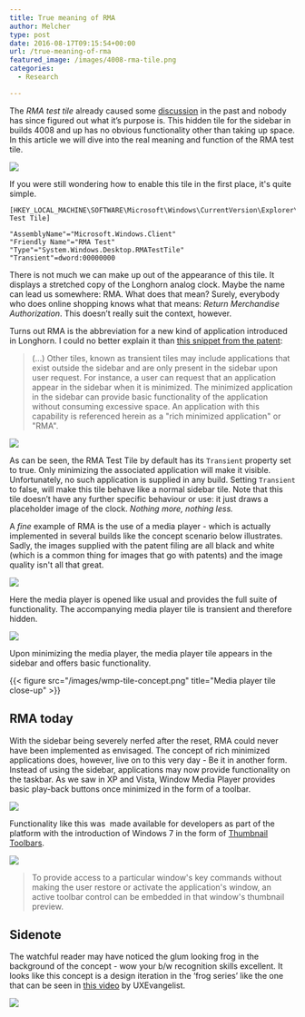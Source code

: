```yaml
---
title: True meaning of RMA
author: Melcher
type: post
date: 2016-08-17T09:15:54+00:00
url: /true-meaning-of-rma
featured_image: /images/4008-rma-tile.png
categories:
  - Research

---
```


The _RMA test tile_ already caused some [discussion](http://www.betaarchive.com/forum/viewtopic.php?f=6&t=11052) in the past and nobody has since figured out what it’s purpose is. This hidden tile for the sidebar in builds 4008 and up has no obvious functionality other than taking up space. In this article we will dive into the real meaning and function of the RMA test tile.

![](/images/rma-tile.png)

If you were still wondering how to enable this tile in the first place, it's quite simple.

```
[HKEY_LOCAL_MACHINE\SOFTWARE\Microsoft\Windows\CurrentVersion\Explorer\StartBar\Modules\RMA Test Tile]

"AssemblyName"="Microsoft.Windows.Client"
"Friendly Name"="RMA Test"
"Type"="System.Windows.Desktop.RMATestTile"
"Transient"=dword:00000000
```

There is not much we can make up out of the appearance of this tile. It displays a stretched copy of the Longhorn analog clock. Maybe the name can lead us somewhere: RMA. What does that mean? Surely, everybody who does online shopping knows what that means: _Return Merchandise Authorization_. This doesn’t really suit the context, however.

Turns out RMA is the abbreviation for a new kind of application introduced in Longhorn. I could no better explain it than [this snippet from the patent](https://patents.google.com/patent/US7669140B2 "Google Patents - System and method for providing rich minimized applications"):

> (&#8230;) Other tiles, known as transient tiles may include applications that exist outside the sidebar and are only present in the sidebar upon user request. For instance, a user can request that an application appear in the sidebar when it is minimized. The minimized application in the sidebar can provide basic functionality of the application without consuming excessive space. An application with this capability is referenced herein as a "rich minimized application" or "RMA".

![](/images/rma-registry.png)

As can be seen, the RMA Test Tile by default has its `Transient` property set to true. Only minimizing the associated application will make it visible. Unfortunately, no such application is supplied in any build. Setting `Transient` to false, will make this tile behave like a normal sidebar tile. Note that this tile doesn’t have any further specific behaviour or use: it just draws a placeholder image of the clock. _Nothing more, nothing less._

A _fine_ example of RMA is the use of a media player - which is actually implemented in several builds like the concept scenario below illustrates. Sadly, the images supplied with the patent filing are all black and white (which is a common thing for images that go with patents) and the image quality isn't all that great.

![](/images/US20050044058A1-20050224-D00014.png)

Here the media player is opened like usual and provides the full suite of functionality. The accompanying media player tile is transient and therefore hidden.

![](/images/US20050044058A1-20050224-D00015.png)

Upon minimizing the media player, the media player tile appears in the sidebar and offers basic functionality.

{{< figure src="/images/wmp-tile-concept.png" title="Media player tile close-up" >}}

## RMA today

With the sidebar being severely nerfed after the reset, RMA could never have been implemented as envisaged. The concept of rich minimized applications does, however, live on to this very day - Be it in another form. Instead of using the sidebar, applications may now provide functionality on the taskbar. As we saw in XP and Vista, Window Media Player provides basic play-back buttons once minimized in the form of a toolbar.

![](/images/rma-vista.jpg)

Functionality like this was  made available for developers as part of the platform with the introduction of Windows 7 in the form of [Thumbnail Toolbars](https://msdn.microsoft.com/en-us/library/windows/desktop/dd378460%28v=vs.85%29.aspx#thumbbars "MSDN - Taskbar Extensions").

![](/images/rma-win7.png)

> To provide access to a particular window's key commands without making the user restore or activate the application's window, an active toolbar control can be embedded in that window's thumbnail preview.

## Sidenote
The watchful reader may have noticed the glum looking frog in the background of the concept - wow your b/w recognition skills excellent. It looks like this concept is a design iteration in the ‘frog series’ like the one that can be seen in [this video](https://www.youtube.com/watch?v=HFTqOzKaSl8) by UXEvangelist.

![](/images/frog-concept-e2e-music.png)